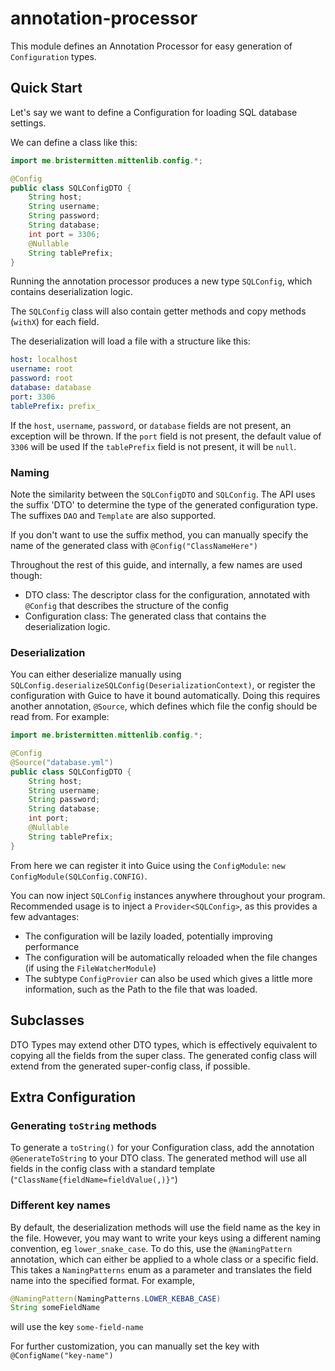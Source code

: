 # annotation-processor

This module defines an Annotation Processor for easy generation of
`Configuration` types.

## Quick Start

Let's say we want to define a Configuration for loading SQL database settings.

We can define a class like this:

```java
import me.bristermitten.mittenlib.config.*;

@Config
public class SQLConfigDTO {
    String host;
    String username;
    String password;
    String database;
    int port = 3306;
    @Nullable
    String tablePrefix;
}
```

Running the annotation processor produces a new type `SQLConfig`, which
contains deserialization logic.

The `SQLConfig` class will also contain getter methods
and copy methods (`withX`) for each field.

The deserialization will load a file with a structure like this:

```yaml
host: localhost
username: root
password: root
database: database
port: 3306
tablePrefix: prefix_
```

If the `host`, `username`, `password`, or `database` fields are not present, an exception will be thrown.
If the `port` field is not present, the default value of `3306` will be used
If the `tablePrefix` field is not present, it will be `null`.

### Naming

Note the similarity between the `SQLConfigDTO` and `SQLConfig`. The API uses the suffix 'DTO' to determine the type of
the generated configuration type.
The suffixes `DAO` and `Template` are also supported.

If you don't want to use the suffix method, you can manually specify the name of the generated class with
`@Config("ClassNameHere")`

Throughout the rest of this guide, and internally, a few names are used though:

- DTO class: The descriptor class for the configuration, annotated with `@Config` that describes the structure of the
  config
- Configuration class: The generated class that contains the deserialization logic.

### Deserialization

You can either deserialize manually using `SQLConfig.deserializeSQLConfig(DeserializationContext)`,
or register the configuration with Guice to have it bound automatically.
Doing this requires another annotation, `@Source`, which defines which file the
config should be read from. For example:

```java
import me.bristermitten.mittenlib.config.*;

@Config
@Source("database.yml")
public class SQLConfigDTO {
    String host;
    String username;
    String password;
    String database;
    int port;
    @Nullable
    String tablePrefix;
}
```

From here we can register it into Guice using the `ConfigModule`:
`new ConfigModule(SQLConfig.CONFIG)`.

You can now inject `SQLConfig` instances anywhere throughout your program.
Recommended usage is to inject a `Provider<SQLConfig>`, as this provides a few advantages:

- The configuration will be lazily loaded, potentially improving performance
- The configuration will be automatically reloaded when the file changes (if using the `FileWatcherModule`)
- The subtype `ConfigProvier` can also be used which gives a little more information, such as the Path to the file that
  was
  loaded.

## Subclasses

DTO Types may extend other DTO types, which is effectively equivalent to
copying all the fields from the super class.
The generated config class will extend from the generated super-config class, if possible.

## Extra Configuration

### Generating `toString` methods

To generate a `toString()` for your Configuration class, add the annotation
`@GenerateToString` to your DTO class. The generated method will use all fields in the config class with a standard
template (`"ClassName{fieldName=fieldValue(,)}"`)

### Different key names

By default, the deserialization methods will use the field name as the key in the file.
However, you may want to write your keys using a different naming convention, eg `lower_snake_case`.
To do this, use the `@NamingPattern` annotation, which can either be applied to a whole class or a specific field.
This takes a `NamingPatterns` enum as a parameter and translates the field name into the specified format.
For example,

```java
@NamingPattern(NamingPatterns.LOWER_KEBAB_CASE)
String someFieldName
```

will use the key `some-field-name`

For further customization, you can manually set the key with `@ConfigName("key-name")`

